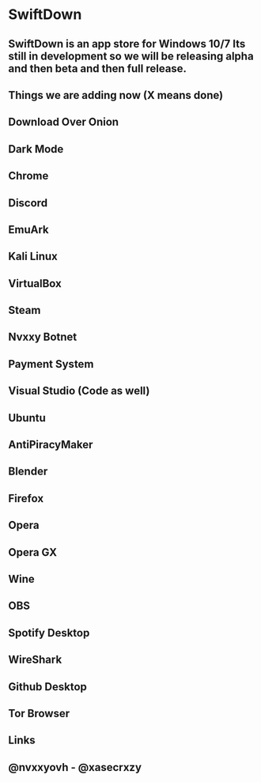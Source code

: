 <h1>SwiftDown</h1>
<h2>SwiftDown is an app store for Windows 10/7 Its still in development so we will be releasing alpha and then beta and then full release.</h2>
<h2><strong>Things we are adding now (X means done)&nbsp;</strong></h2>
<h2><strong> Download Over Onion </strong></h2>
<h2><strong>Dark Mode </strong></h2>
<h2><strong>Chrome&nbsp;</strong></h2>
<h2><strong> Discord&nbsp;</strong></h2>
<h2><strong> EmuArk&nbsp;</strong></h2>
<h2><strong> Kali Linux&nbsp;</strong></h2>
<h2><strong> VirtualBox&nbsp;</strong></h2>
<h2><strong> Steam&nbsp;</strong></h2>
<h2><strong>Nvxxy Botnet&nbsp;</strong></h2>
<h2><strong> Payment System&nbsp;</strong></h2>
<h2><strong> Visual Studio (Code as well)&nbsp;</strong></h2>
<h2><strong> Ubuntu&nbsp;</strong></h2>
<h2><strong> AntiPiracyMaker&nbsp;</strong></h2>
<h2><strong> Blender&nbsp;</strong></h2>
<h2><strong> Firefox&nbsp;</strong></h2>
<h2><strong> Opera&nbsp;</strong></h2>
<h2><strong> Opera GX&nbsp;</strong></h2>
<h2><strong> Wine </strong></h2>
<h2><strong>OBS </strong></h2>
<h2><strong>Spotify Desktop&nbsp;</strong></h2>
<h2><strong> WireShark&nbsp;</strong></h2>
<h2><strong> Github Desktop&nbsp;</strong></h2>
<h2><strong> Tor Browser </strong></h2>
<h2><strong>Links&nbsp;</strong></h2>
<h2><strong> @nvxxyovh - @xasecrxzy</strong></h2>

